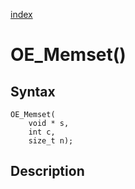 [index](index.md)

# OE_Memset()



## Syntax

    OE_Memset(
        void * s,
        int c,
        size_t n);
## Description 

